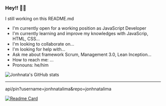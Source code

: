 ### Hey!! 👋🏼
I still working on this README.md

- I'm currently open for a working position as JavaScript Developer
- I'm currently learning and improve my knowledges with JavaScrip, HTML, CSS...
- I'm looking to collaborate on...
- I'm looking for help with...
- Ask me about framework Scrum, Management 3.0, Lean Inception...
- How to reach me: ...
- Pronouns: he/him

![Jonhnata's GitHub stats](https://github-readme-stats.vercel.app/api?username=jonhnatalima&theme=chartreuse-dark&show_icons=true&count_private=true&include_all_commits=true)

----------------------------
api/pin?username=jonhnatalima&repo=jonhnatalima

[![Readme Card](https://github-readme-stats.vercel.app/api/pin/?username=jonhnatalima&repo=jonhnatalima&show_owner=true)](https://github.com/jonhnatalima/jonhnatalima)